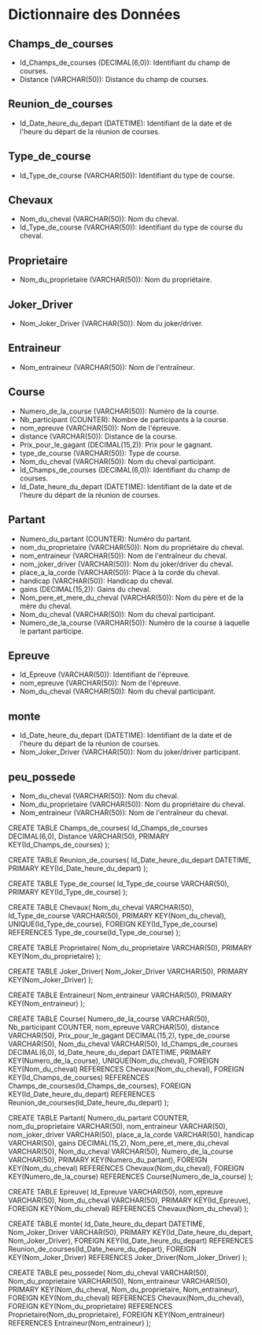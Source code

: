 # Dictionnaire des Données

## Champs_de_courses
- Id_Champs_de_courses (DECIMAL(6,0)): Identifiant du champ de courses.
- Distance (VARCHAR(50)): Distance du champ de courses.

## Reunion_de_courses
- Id_Date_heure_du_depart (DATETIME): Identifiant de la date et de l'heure du départ de la réunion de courses.

## Type_de_course
- Id_Type_de_course (VARCHAR(50)): Identifiant du type de course.

## Chevaux
- Nom_du_cheval (VARCHAR(50)): Nom du cheval.
- Id_Type_de_course (VARCHAR(50)): Identifiant du type de course du cheval.

## Proprietaire
- Nom_du_proprietaire (VARCHAR(50)): Nom du propriétaire.

## Joker_Driver
- Nom_Joker_Driver (VARCHAR(50)): Nom du joker/driver.

## Entraineur
- Nom_entraineur (VARCHAR(50)): Nom de l'entraîneur.

## Course
- Numero_de_la_course (VARCHAR(50)): Numéro de la course.
- Nb_participant (COUNTER): Nombre de participants à la course.
- nom_epreuve (VARCHAR(50)): Nom de l'épreuve.
- distance (VARCHAR(50)): Distance de la course.
- Prix_pour_le_gagant (DECIMAL(15,2)): Prix pour le gagnant.
- type_de_course (VARCHAR(50)): Type de course.
- Nom_du_cheval (VARCHAR(50)): Nom du cheval participant.
- Id_Champs_de_courses (DECIMAL(6,0)): Identifiant du champ de courses.
- Id_Date_heure_du_depart (DATETIME): Identifiant de la date et de l'heure du départ de la réunion de courses.

## Partant
- Numero_du_partant (COUNTER): Numéro du partant.
- nom_du_proprietaire (VARCHAR(50)): Nom du propriétaire du cheval.
- nom_entraineur (VARCHAR(50)): Nom de l'entraîneur du cheval.
- nom_joker_driver (VARCHAR(50)): Nom du joker/driver du cheval.
- place_a_la_corde (VARCHAR(50)): Place à la corde du cheval.
- handicap (VARCHAR(50)): Handicap du cheval.
- gains (DECIMAL(15,2)): Gains du cheval.
- Nom_pere_et_mere_du_cheval (VARCHAR(50)): Nom du père et de la mère du cheval.
- Nom_du_cheval (VARCHAR(50)): Nom du cheval participant.
- Numero_de_la_course (VARCHAR(50)): Numéro de la course à laquelle le partant participe.

## Epreuve
- Id_Epreuve (VARCHAR(50)): Identifiant de l'épreuve.
- nom_epreuve (VARCHAR(50)): Nom de l'épreuve.
- Nom_du_cheval (VARCHAR(50)): Nom du cheval participant.

## monte
- Id_Date_heure_du_depart (DATETIME): Identifiant de la date et de l'heure du départ de la réunion de courses.
- Nom_Joker_Driver (VARCHAR(50)): Nom du joker/driver participant.

## peu_possede
- Nom_du_cheval (VARCHAR(50)): Nom du cheval.
- Nom_du_proprietaire (VARCHAR(50)): Nom du propriétaire du cheval.
- Nom_entraineur (VARCHAR(50)): Nom de l'entraîneur du cheval.

CREATE TABLE Champs_de_courses(
   Id_Champs_de_courses DECIMAL(6,0),
   Distance VARCHAR(50),
   PRIMARY KEY(Id_Champs_de_courses)
);

CREATE TABLE Reunion_de_courses(
   Id_Date_heure_du_depart DATETIME,
   PRIMARY KEY(Id_Date_heure_du_depart)
);

CREATE TABLE Type_de_course(
   Id_Type_de_course VARCHAR(50),
   PRIMARY KEY(Id_Type_de_course)
);

CREATE TABLE Chevaux(
   Nom_du_cheval VARCHAR(50),
   Id_Type_de_course VARCHAR(50),
   PRIMARY KEY(Nom_du_cheval),
   UNIQUE(Id_Type_de_course),
   FOREIGN KEY(Id_Type_de_course) REFERENCES Type_de_course(Id_Type_de_course)
);

CREATE TABLE Proprietaire(
   Nom_du_proprietaire VARCHAR(50),
   PRIMARY KEY(Nom_du_proprietaire)
);

CREATE TABLE Joker_Driver(
   Nom_Joker_Driver VARCHAR(50),
   PRIMARY KEY(Nom_Joker_Driver)
);

CREATE TABLE Entraineur(
   Nom_entraineur VARCHAR(50),
   PRIMARY KEY(Nom_entraineur)
);

CREATE TABLE Course(
   Numero_de_la_course VARCHAR(50),
   Nb_participant COUNTER,
   nom_epreuve VARCHAR(50),
   distance VARCHAR(50),
   Prix_pour_le_gagant DECIMAL(15,2),
   type_de_course VARCHAR(50),
   Nom_du_cheval VARCHAR(50),
   Id_Champs_de_courses DECIMAL(6,0),
   Id_Date_heure_du_depart DATETIME,
   PRIMARY KEY(Numero_de_la_course),
   UNIQUE(Nom_du_cheval),
   FOREIGN KEY(Nom_du_cheval) REFERENCES Chevaux(Nom_du_cheval),
   FOREIGN KEY(Id_Champs_de_courses) REFERENCES Champs_de_courses(Id_Champs_de_courses),
   FOREIGN KEY(Id_Date_heure_du_depart) REFERENCES Reunion_de_courses(Id_Date_heure_du_depart)
);

CREATE TABLE Partant(
   Numero_du_partant COUNTER,
   nom_du_proprietaire VARCHAR(50),
   nom_entraineur VARCHAR(50),
   nom_joker_driver VARCHAR(50),
   place_a_la_corde VARCHAR(50),
   handicap VARCHAR(50),
   gains DECIMAL(15,2),
   Nom_pere_et_mere_du_cheval VARCHAR(50),
   Nom_du_cheval VARCHAR(50),
   Numero_de_la_course VARCHAR(50),
   PRIMARY KEY(Numero_du_partant),
   FOREIGN KEY(Nom_du_cheval) REFERENCES Chevaux(Nom_du_cheval),
   FOREIGN KEY(Numero_de_la_course) REFERENCES Course(Numero_de_la_course)
);

CREATE TABLE Epreuve(
   Id_Epreuve VARCHAR(50),
   nom_epreuve VARCHAR(50),
   Nom_du_cheval VARCHAR(50),
   PRIMARY KEY(Id_Epreuve),
   FOREIGN KEY(Nom_du_cheval) REFERENCES Chevaux(Nom_du_cheval)
);

CREATE TABLE monte(
   Id_Date_heure_du_depart DATETIME,
   Nom_Joker_Driver VARCHAR(50),
   PRIMARY KEY(Id_Date_heure_du_depart, Nom_Joker_Driver),
   FOREIGN KEY(Id_Date_heure_du_depart) REFERENCES Reunion_de_courses(Id_Date_heure_du_depart),
   FOREIGN KEY(Nom_Joker_Driver) REFERENCES Joker_Driver(Nom_Joker_Driver)
);

CREATE TABLE peu_possede(
   Nom_du_cheval VARCHAR(50),
   Nom_du_proprietaire VARCHAR(50),
   Nom_entraineur VARCHAR(50),
   PRIMARY KEY(Nom_du_cheval, Nom_du_proprietaire, Nom_entraineur),
   FOREIGN KEY(Nom_du_cheval) REFERENCES Chevaux(Nom_du_cheval),
   FOREIGN KEY(Nom_du_proprietaire) REFERENCES Proprietaire(Nom_du_proprietaire),
   FOREIGN KEY(Nom_entraineur) REFERENCES Entraineur(Nom_entraineur)
);